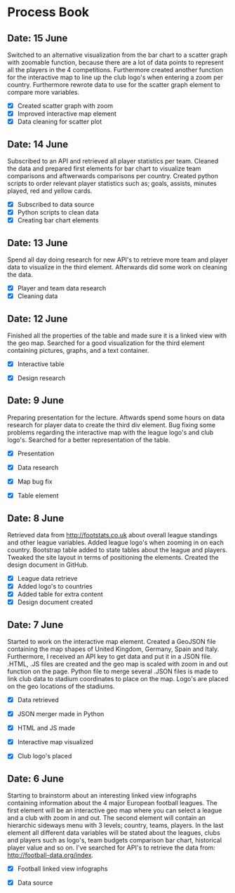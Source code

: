 # Process Book

## Date: 15 June
Switched to an alternative visualization from the bar chart to a scatter graph with zoomable function, because there are a lot of data points to represent all the players in the 4 competitions. Furthermore created another function for the interactive map to line up the club logo's when entering a zoom per country. Furthermore rewrote data to use for the scatter graph element to compare more variables.

- [x] Created scatter graph with zoom
- [x] Improved interactive map element
- [x] Data cleaning for scatter plot

## Date: 14 June
Subscribed to an API and retrieved all player statistics per team. Cleaned the data and prepared first elements for bar chart to visualize team comparisons and aftwerwards comparisons per country. Created python scripts to order relevant player statistics such as; goals, assists, minutes played, red and yellow cards.

- [x] Subscribed to data source
- [x] Python scripts to clean data
- [x] Creating bar chart elements

## Date: 13 June
Spend all day doing research for new API's to retrieve more team and player data to visualize in the third element. Afterwards did some work on cleaning the data.

- [x] Player and team data research
- [x] Cleaning data

## Date: 12 June
Finished all the properties of the table and made sure it is a linked view with the geo map. Searched for a good visualization for the third element containing pictures, graphs, and a text container.

- [x] Interactive table
- [x] Design research


## Date: 9 June
Preparing presentation for the lecture. Aftwards spend some hours on data research for player data to create the third div element.
Bug fixing some problems regarding the interactive map with the league logo's and club logo's. Searched for a better representation of the table.

- [x] Presentation
- [x] Data research
- [x] Map bug fix
- [x] Table element


## Date: 8 June
Retrieved data from http://footstats.co.uk about overall league standings and other league variables. Added league logo's when zooming in on each country. Bootstrap table added to state tables about the league and players. Tweaked the site layout in terms of positioning the elements.
Created the design document in GitHub.

- [x] League data retrieve
- [x] Added logo's to countries
- [x] Added table for extra content
- [x] Design document created

## Date: 7 June
Started to work on the interactive map element. Created a GeoJSON file containing the map shapes of United Kingdom, Germany, Spain and Italy. Furthermore, I received an API key to get data and put it in a JSON file. .HTML, .JS files are created and the geo map is scaled with zoom in and out function on the page. Python file to merge several .JSON files is made to link club data to stadium coordinates to place on the map. Logo's are placed on the geo locations of the stadiums.

- [x] Data retrieved
- [x] JSON merger made in Python
- [x] HTML and JS made
- [x] Interactive map visualized
- [x] Club logo's placed


## Date: 6 June
Starting to brainstorm about an interesting linked view infographs containing information about the 4 major European football leagues.
The first element will be an interactive geo map where you can select a league and a club with zoom in and out. The second element will contain an hierarchic sideways menu with 3 levels; country, teams, players. In the last element all different data variables will be stated about the leagues, clubs and players such as logo's, team budgets comparison bar chart, historical player value and so on. I've searched for API's to retrieve the data from: http://football-data.org/index. 

- [x] Football linked view infographs
- [x] Data source

